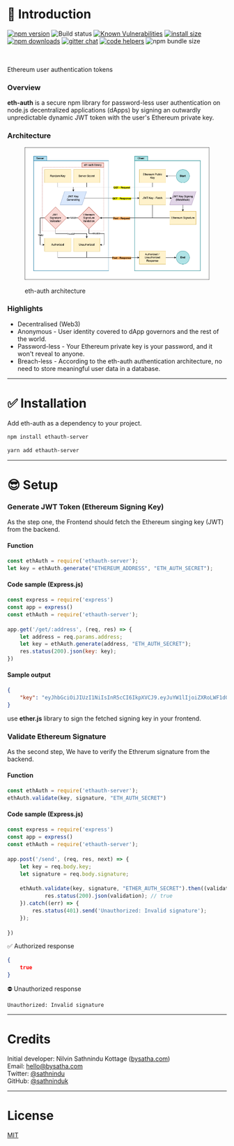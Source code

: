# 🙌 Introduction
[![npm version](https://img.shields.io/badge/npm-0.0.1--beta1.1-orange)](https://www.npmjs.com/package/ethauth-server)
![Build status](https://github.com/project-evilcodes/ethauth-server/actions/workflows/codeql-analysis.yml/badge.svg)
[![Known Vulnerabilities](https://snyk.io/test/npm/ethauth-server/badge.svg)](https://snyk.io/test/npm/ethauth-server)
[![install size](https://packagephobia.now.sh/badge?p=ethauth-server)](https://packagephobia.now.sh/result?p=ethauth-server)
[![npm downloads](https://img.shields.io/npm/dm/ethauth-server.svg?style=flat-square)](https://npm-stat.com/charts.html?package=ethauth-server)
[![gitter chat](https://img.shields.io/gitter/room/mzabriskie/ethauth-server.svg?style=flat-square)](https://gitter.im/eth-auth/community)
[![code helpers](https://www.codetriage.com/project-evilcodes/ethauth-server/badges/users.svg)](https://www.codetriage.com/project-evilcodes/ethauth-server)
![npm bundle size](https://img.shields.io/bundlephobia/minzip/ethauth-server)

\
\
Ethereum user authentication tokens

### Overview

**eth-auth** is a secure npm library for password-less user authentication on node.js decentralized applications (dApps) by signing an outwardly unpredictable dynamic JWT token with the user's Ethereum private key.

### Architecture

<figure><img src=".gitbook/assets/eth-auth.png" alt=""><figcaption><p>eth-auth architecture</p></figcaption></figure>

### Highlights

* Decentralised (Web3)
* Anonymous - User identity covered to dApp governors and the rest of the world.
* Password-less - Your Ethereum private key is your password, and it won't reveal to anyone.
* Breach-less - According to the eth-auth authentication architecture, no need to store meaningful user data in a database.

-----
# ✅ Installation

Add eth-auth as a dependency to your project.

```bash
npm install ethauth-server
```
```bash
yarn add ethauth-server
```
-----
# 😎 Setup

### Generate JWT Token (Ethereum Signing Key)

As the step one, the Frontend should fetch the Ethereum singing key (JWT) from the backend.
#### Function
```javascript
const ethAuth = require('ethauth-server');
let key = ethAuth.generate("ETHEREUM_ADDRESS", "ETH_AUTH_SECRET");
```


#### Code sample (Express.js)

``` javascript
const express = require('express')
const app = express()
const ethAuth = require('ethauth-server');

app.get('/get/:address', (req, res) => {
    let address = req.params.address;
    let key = ethAuth.generate(address, "ETH_AUTH_SECRET");
    res.status(200).json(key: key);
})
```

#### Sample output
```json
{
    "key": "eyJhbGciOiJIUzI1NiIsInR5cCI6IkpXVCJ9.eyJuYW1lIjoiZXRoLWF1dGggdG9rZW4iLCJhZGRyZXNzIjoiMHg5ZUMyODVFZUMxODhGMEViRmE5Zjg4RGE0ODA3YkU1YjA0OWZjMDQ5IiwicmFuZG9tVG9rZW4iOiJaTFRuMk1URkJnWndCNWJGQ3l3MnZMWHdPTFFIejBCQiIsImlhdCI6MTY2MjE3OTkwOH0.uQIG0MnYdJ2jcXQQdxtBy78DtjBZSArqFfsZ3uP6H4Ijson"
}
```
use **ether.js** library to sign the fetched signing key in your frontend.

### Validate Ethereum Signature

As the second step, We have to verify the Ethrerum signature from the backend.

#### Function
```javascript
const ethAuth = require('ethauth-server');
ethAuth.validate(key, signature, "ETH_AUTH_SECRET")
```

#### Code sample (Express.js)

```javascript
const express = require('express')
const app = express()
const ethAuth = require('ethauth-server');

app.post('/send', (req, res, next) => {
    let key = req.body.key;
    let signature = req.body.signature;

    ethAuth.validate(key, signature, "ETHER_AUTH_SECRET").then((validation) => {
            res.status(200).json(validation); // true
    }).catch((err) => {
        res.status(401).send('Unauthorized: Invalid signature');
    });

})
```

✅ Authorized response
```json
{
    true
}
```
⛔️ Unauthorized response
```
Unauthorized: Invalid signature
```
-----
# Credits
Initial developer: Nilvin Sathnindu Kottage ([bysatha.com](https://bysatha.com))
\
Email: [hello@bysatha.com](mailto:hello@bysatha.com)
\
Twitter: [@sathnindu](https://twitter.com/sathnindu)
\
GitHub: [@sathninduk](https://github.com/sathninduk)

-----
# License
[MIT](https://github.com/project-evilcodes/ethauth-server/blob/main/LICENSE)



